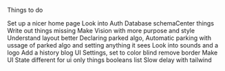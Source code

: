 Things to do

Set up a nicer home page
Look into Auth
Database schemaCenter things
Write out things missing 
Make Vision with more purpose and style
Understand layout better
Declaring parked algo,
Automatic parking with ussage of parked algo and setting anything it sees
Look into sounds and a logo
Add a history blog
UI Settings, set to color blind
remove border
Make UI State different for ui only things booleans list
Slow delay with tailwind
